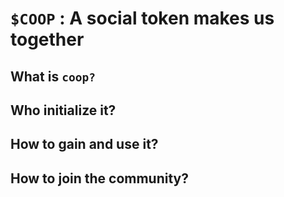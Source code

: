 # ```$COOP``` : A social token makes us together

## What is ```coop?```
## Who initialize it?
## How to gain and use it?
## How to join the community?
